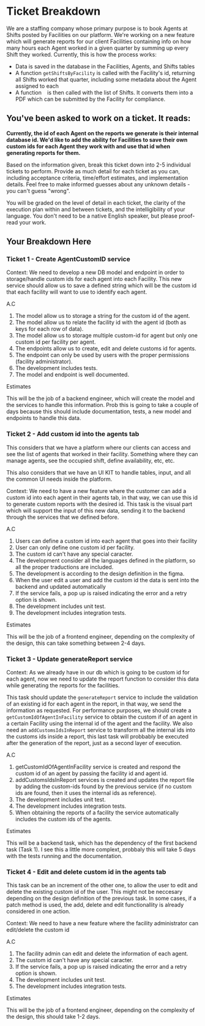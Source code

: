 # Ticket Breakdown
We are a staffing company whose primary purpose is to book Agents at Shifts posted by Facilities on our platform. We're working on a new feature which will generate reports for our client Facilities containing info on how many hours each Agent worked in a given quarter by summing up every Shift they worked. Currently, this is how the process works:

- Data is saved in the database in the Facilities, Agents, and Shifts tables
- A function `getShiftsByFacility` is called with the Facility's id, returning all Shifts worked that quarter, including some metadata about the Agent assigned to each
- A function ` ` is then called with the list of Shifts. It converts them into a PDF which can be submitted by the Facility for compliance.

## You've been asked to work on a ticket. It reads:

**Currently, the id of each Agent on the reports we generate is their internal database id. We'd like to add the ability for Facilities to save their own custom ids for each Agent they work with and use that id when generating reports for them.**


Based on the information given, break this ticket down into 2-5 individual tickets to perform. Provide as much detail for each ticket as you can, including acceptance criteria, time/effort estimates, and implementation details. Feel free to make informed guesses about any unknown details - you can't guess "wrong".


You will be graded on the level of detail in each ticket, the clarity of the execution plan within and between tickets, and the intelligibility of your language. You don't need to be a native English speaker, but please proof-read your work.

## Your Breakdown Here


### Ticket 1 - Create AgentCustomID service

Context: We need to develop a new DB model and endpoint in order to storage/handle custom ids for each agent into each Facility. This new service should allow us to save a defined string which will be the custom id that each facility will want to use to identify each agent.

A.C

1. The model allow us to storage a string for the custom id of the agent.
2. The model allow us to relate the facility id with the agent id (both as keys for each row of data).
3. The model allow us to storage multiple custom-id for agent but only one custom id per facility per agent.
4. The endpoints allow us to create, edit and delete customs id for agents.
5. The endpoint can only be used by users with the proper permissions (facility administrator).
6. The development includes tests.
7. The model and endpoint is well documented.

Estimates

This will be the job of a backend engineer, which will create the model and the services to handle this information. Prob this is going to take a couple of days because this should include documentation, tests, a new model and endpoints to handle this data.


### Ticket 2 - Add custom id into the agents tab

This considers that we have a platform where our clients can access and see the list of agents that worked in their facility. Something where they can manage agents, see the occupied shift, define availability, etc, etc.

This also considers that we have an UI KIT to handle tables, input, and all the common UI needs inside the platform.

Context: We need to have a new feature where the customer can add a custom id into each agent in their agents tab, in that way, we can use this id to generate custom reports with the desired id. This task is the visual part which will support the input of this new data, sending it to the backend through the services that we defined before.

A.C

1. Users can define a custom id into each agent that goes into their facility
2. User can only define one custom id per facility.
3. The custom id can't have any special caracter.
4. The development consider all the languages defined in the platform, so all the proper traductions are included.
5. The development is according to the design definition in the figma.
6. When the user edit a user and add the custom id the data is sent into the backend and updated automatically
7. If the service fails, a pop up is raised indicating the error and a retry option is shown.
8. The development includes unit test.
9. The development includes integration tests.

Estimates

This will be the job of a frontend engineer, depending on the complexity of the design, this can take something between 2-4 days.


### Ticket 3 - Update generateReport service

Context: As we already have in our db which is going to be custom id for each agent, now we need to update the report function to consider this data while generating the reports for the facilities.

This task should update the `generateReport` service to include the validation of an existing id for each agent in the report, in that way, we send the information as requested. For performance purposes, we should create a `getCustomIdOfAgentInFacility` service to obtain the custom if of an agent in a certain Facility using the internal id of the agent and the facility. We also need an `addCustomsIdsInReport` service to transform all the internal ids into the customs ids inside a report, this last task will probbably be executed after the generation of the report, just as a second layer of execution.

A.C

1. getCustomIdOfAgentInFacility service is created and respond the custom id of an agent by passing the facility id and agent id.
2. addCustomsIdsInReport services is created and updates the report file by adding the custom-ids found by the previous service (if no custom ids are found, then it uses the internal ids as reference).
3. The development includes unit test.
4. The development includes integration tests.
5. When obtaining the reports of a facility the service automatically includes the custom ids of the agents.

Estimates

This will be a backend task, which has the dependency of the first backend task (Task 1). I see this a little more complext, probbaly this will take 5 days with the tests running and the documentation.


### Ticket 4 - Edit and delete custom id in the agents tab

This task can be an increment of the other one, to allow the user to edit and delete the existing custom id of the user. This might not be neccesary depending on the design definition of the previous task. In some cases, if a patch method is used, the add, delete and edit functionallity is already considered in one action.

Context: We need to have a new feature where the facility administrator can edit/delete the custom id

A.C

1. The facility admin can edit and delete the information of each agent.
3. The custom id can't have any special caracter.
7. If the service fails, a pop up is raised indicating the error and a retry option is shown.
8. The development includes unit test.
9. The development includes integration tests.

Estimates

This will be the job of a frontend engineer, depending on the complexity of the design, this should take 1-2 days.
